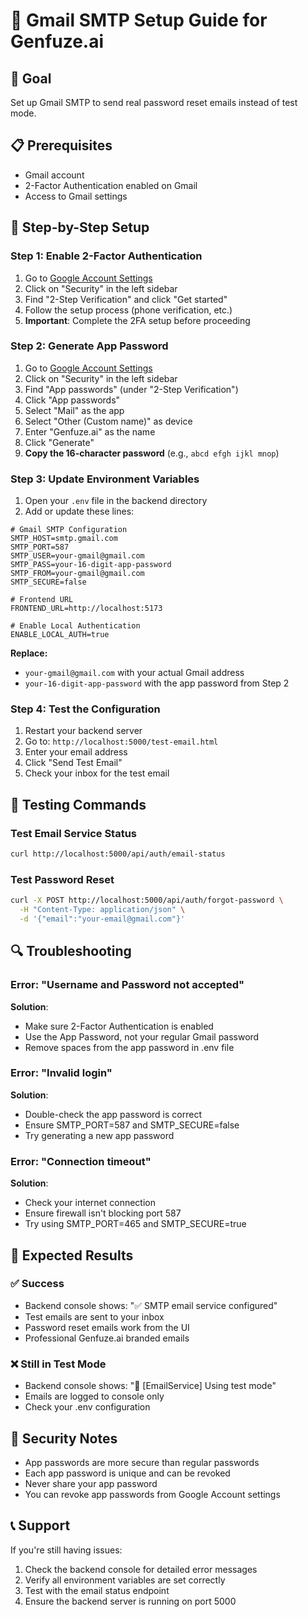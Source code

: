 # 📧 Gmail SMTP Setup Guide for Genfuze.ai

## 🎯 Goal
Set up Gmail SMTP to send real password reset emails instead of test mode.

## 📋 Prerequisites
- Gmail account
- 2-Factor Authentication enabled on Gmail
- Access to Gmail settings

## 🔧 Step-by-Step Setup

### Step 1: Enable 2-Factor Authentication
1. Go to [Google Account Settings](https://myaccount.google.com/)
2. Click on "Security" in the left sidebar
3. Find "2-Step Verification" and click "Get started"
4. Follow the setup process (phone verification, etc.)
5. **Important**: Complete the 2FA setup before proceeding

### Step 2: Generate App Password
1. Go to [Google Account Settings](https://myaccount.google.com/)
2. Click on "Security" in the left sidebar
3. Find "App passwords" (under "2-Step Verification")
4. Click "App passwords"
5. Select "Mail" as the app
6. Select "Other (Custom name)" as device
7. Enter "Genfuze.ai" as the name
8. Click "Generate"
9. **Copy the 16-character password** (e.g., `abcd efgh ijkl mnop`)

### Step 3: Update Environment Variables
1. Open your `.env` file in the backend directory
2. Add or update these lines:

```env
# Gmail SMTP Configuration
SMTP_HOST=smtp.gmail.com
SMTP_PORT=587
SMTP_USER=your-gmail@gmail.com
SMTP_PASS=your-16-digit-app-password
SMTP_FROM=your-gmail@gmail.com
SMTP_SECURE=false

# Frontend URL
FRONTEND_URL=http://localhost:5173

# Enable Local Authentication
ENABLE_LOCAL_AUTH=true
```

**Replace:**
- `your-gmail@gmail.com` with your actual Gmail address
- `your-16-digit-app-password` with the app password from Step 2

### Step 4: Test the Configuration
1. Restart your backend server
2. Go to: `http://localhost:5000/test-email.html`
3. Enter your email address
4. Click "Send Test Email"
5. Check your inbox for the test email

## 🧪 Testing Commands

### Test Email Service Status
```bash
curl http://localhost:5000/api/auth/email-status
```

### Test Password Reset
```bash
curl -X POST http://localhost:5000/api/auth/forgot-password \
  -H "Content-Type: application/json" \
  -d '{"email":"your-email@gmail.com"}'
```

## 🔍 Troubleshooting

### Error: "Username and Password not accepted"
**Solution**: 
- Make sure 2-Factor Authentication is enabled
- Use the App Password, not your regular Gmail password
- Remove spaces from the app password in .env file

### Error: "Invalid login"
**Solution**:
- Double-check the app password is correct
- Ensure SMTP_PORT=587 and SMTP_SECURE=false
- Try generating a new app password

### Error: "Connection timeout"
**Solution**:
- Check your internet connection
- Ensure firewall isn't blocking port 587
- Try using SMTP_PORT=465 and SMTP_SECURE=true

## 📧 Expected Results

### ✅ Success
- Backend console shows: "✅ SMTP email service configured"
- Test emails are sent to your inbox
- Password reset emails work from the UI
- Professional Genfuze.ai branded emails

### ❌ Still in Test Mode
- Backend console shows: "🧪 [EmailService] Using test mode"
- Emails are logged to console only
- Check your .env configuration

## 🔐 Security Notes
- App passwords are more secure than regular passwords
- Each app password is unique and can be revoked
- Never share your app password
- You can revoke app passwords from Google Account settings

## 📞 Support
If you're still having issues:
1. Check the backend console for detailed error messages
2. Verify all environment variables are set correctly
3. Test with the email status endpoint
4. Ensure the backend server is running on port 5000 